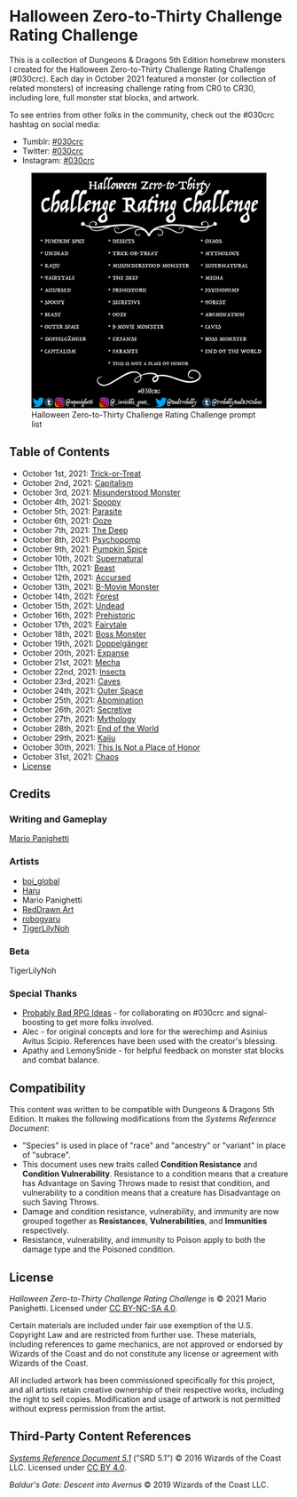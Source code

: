 # Halloween Zero-to-Thirty Challenge Rating Challenge

This is a collection of Dungeons & Dragons 5th Edition homebrew monsters I created for the Halloween Zero-to-Thirty Challenge Rating Challenge (#030crc). Each day in October 2021 featured a monster (or collection of related monsters) of increasing challenge rating from CR0 to CR30, including lore, full monster stat blocks, and artwork.

To see entries from other folks in the community, check out the #030crc hashtag on social media:

- Tumblr: [#030crc](https://www.tumblr.com/tagged/030crc)
- Twitter: [#030crc](https://twitter.com/search?q=%23030crc)
- Instagram: [#030crc](https://www.instagram.com/explore/tags/030crc/)

<figure>
  <img src="artwork/030crc-2021-prompt-list.png" alt="The Halloween Zero-to-Thirty Challenge Rating Challenge 2021 prompt list, featuring a black background and white text listing all 31 prompts (Pumpkin Spice, Undead, Kaiju, Fairytale, Accursed, Spoopy, Beast, Outer Space, Doppelgänger, Capitalism, Insects, Trick-or-Treat, Misunderstood Monster, The Deep, Prehistoric, Secretive, Ooze, B-Movie Monster, Expanse, Parasite, This is Not a Place of Honor, Chaos, Mythology, Supernatural, Mecha, Psychopomp, Forest, Abomination, Caves, Boss Monster, and End of the World), the #030crc hashtag, and social media accounts for the organizers: @mpanighetti on Twitter, Tumblr, and Instagram; @_invisible_goats_ on Instagram; @BadProbably on Twitter; and @ProbablyBadRPGIdeas on Tumblr." />
  <figcaption>Halloween Zero-to-Thirty Challenge Rating Challenge prompt list</figcaption>
</figure>

## Table of Contents

- October 1st, 2021: [Trick-or-Treat](2021-10-01-trick-or-treat.md)
- October 2nd, 2021: [Capitalism](2021-10-02-capitalism.md)
- October 3rd, 2021: [Misunderstood Monster](2021-10-03-misunderstood-monster.md)
- October 4th, 2021: [Spoopy](2021-10-04-spoopy.md)
- October 5th, 2021: [Parasite](2021-10-05-parasite.md)
- October 6th, 2021: [Ooze](2021-10-06-ooze.md)
- October 7th, 2021: [The Deep](2021-10-07-the-deep.md)
- October 8th, 2021: [Psychopomp](2021-10-08-psychopomp.md)
- October 9th, 2021: [Pumpkin Spice](2021-10-09-pumpkin-spice.md)
- October 10th, 2021: [Supernatural](2021-10-10-supernatural.md)
- October 11th, 2021: [Beast](2021-10-11-beast.md)
- October 12th, 2021: [Accursed](2021-10-12-accursed.md)
- October 13th, 2021: [B-Movie Monster](2021-10-13-b-movie-monster.md)
- October 14th, 2021: [Forest](2021-10-14-forest.md)
- October 15th, 2021: [Undead](2021-10-15-undead.md)
- October 16th, 2021: [Prehistoric](2021-10-16-prehistoric.md)
- October 17th, 2021: [Fairytale](2021-10-17-fairytale.md)
- October 18th, 2021: [Boss Monster](2021-10-18-boss-monster.md)
- October 19th, 2021: [Doppelgänger](2021-10-19-doppelganger.md)
- October 20th, 2021: [Expanse](2021-10-20-expanse.md)
- October 21st, 2021: [Mecha](2021-10-21-mecha.md)
- October 22nd, 2021: [Insects](2021-10-22-insects.md)
- October 23rd, 2021: [Caves](2021-10-23-caves.md)
- October 24th, 2021: [Outer Space](2021-10-24-outer-space.md)
- October 25th, 2021: [Abomination](2021-10-25-abomination.md)
- October 26th, 2021: [Secretive](2021-10-26-secretive.md)
- October 27th, 2021: [Mythology](2021-10-27-mythology.md)
- October 28th, 2021: [End of the World](2021-10-28-end-of-the-world.md)
- October 29th, 2021: [Kaiju](2021-10-29-kaiju.md)
- October 30th, 2021: [This Is Not a Place of Honor](2021-10-30-this-is-not-a-place-of-honor.md)
- October 31st, 2021: [Chaos](2021-10-31-chaos.md)
- [License](LICENSE.md)

## Credits

### Writing and Gameplay

[Mario Panighetti](https://mario.panighetti.net)

### Artists

- [boi_global](https://twitter.com/boi_global)
- [Haru](https://twitter.com/200dollarHaru)
- Mario Panighetti
- [RedDrawn Art](https://linktr.ee/RedDrawnArt)
- [robogyaru](https://twitter.com/robogyaru)
- [TigerLilyNoh](https://tigerlilynoh.tumblr.com)

### Beta

TigerLilyNoh

### Special Thanks

- [Probably Bad RPG Ideas](https://probablybadrpgideas.tumblr.com) - for collaborating on #030crc and signal-boosting to get more folks involved.
- Alec - for original concepts and lore for the werechimp and Asinius Avitus Scipio. References have been used with the creator's blessing.
- Apathy and LemonySnide - for helpful feedback on monster stat blocks and combat balance.

## Compatibility

This content was written to be compatible with Dungeons & Dragons 5th Edition. It makes the following modifications from the _Systems Reference Document_:

- "Species" is used in place of "race" and "ancestry" or "variant" in place of "subrace".
- This document uses new traits called **Condition Resistance** and **Condition Vulnerability**. Resistance to a condition means that a creature has Advantage on Saving Throws made to resist that condition, and vulnerability to a condition means that a creature has Disadvantage on such Saving Throws.
- Damage and condition resistance, vulnerability, and immunity are now grouped together as **Resistances**, **Vulnerabilities**, and **Immunities** respectively.
- Resistance, vulnerability, and immunity to Poison apply to both the damage type and the Poisoned condition.

## License

_Halloween Zero-to-Thirty Challenge Rating Challenge_ is © 2021 Mario Panighetti. Licensed under [CC BY-NC-SA 4.0](https://creativecommons.org/licenses/by-nc-sa/4.0/legalcode).

Certain materials are included under fair use exemption of the U.S. Copyright Law and are restricted from further use. These materials, including references to game mechanics, are not approved or endorsed by Wizards of the Coast and do not constitute any license or agreement with Wizards of the Coast.

All included artwork has been commissioned specifically for this project, and all artists retain creative ownership of their respective works, including the right to sell copies. Modification and usage of artwork is not permitted without express permission from the artist.

## Third-Party Content References

_[Systems Reference Document 5.1](https://dnd.wizards.com/resources/systems-reference-document)_ ("SRD 5.1") © 2016 Wizards of the Coast LLC. Licensed under [CC BY 4.0](https://creativecommons.org/licenses/by/4.0/legalcode).

_Baldur's Gate: Descent into Avernus_ © 2019 Wizards of the Coast LLC.
